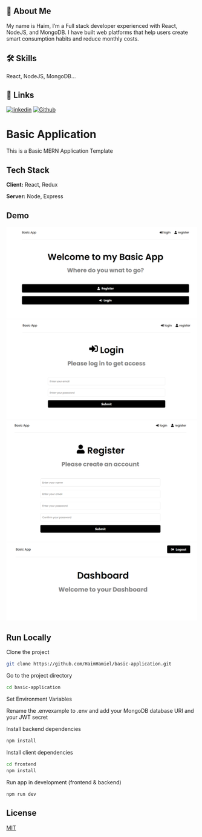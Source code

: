 
## 🚀 About Me
My name is Haim, I’m a Full stack developer experienced with React, NodeJS, and MongoDB.
I have built web platforms that help users create smart consumption habits and reduce monthly costs.



## 🛠 Skills
React, NodeJS, MongoDB...


## 🔗 Links
[![linkedin](https://img.shields.io/badge/linkedin-0A66C2?style=for-the-badge&logo=linkedin&logoColor=white)](https://www.linkedin.com/in/haim-hamiel/)
[![Github](https://img.shields.io/badge/GitHub-100000?style=for-the-badge&logo=github&logoColor=white)](https://github.com/HaimHamiel)


# Basic Application

This is a Basic MERN Application Template

## Tech Stack

**Client:** React, Redux

**Server:** Node, Express

## Demo

![Home Page](images/Home.png?raw=true "Home")
![Login Page](images/Login.png?raw=true "Login")
![Register Page](images/Register.png?raw=true "Register")
![Dashboard Page](images/Dashboard.png?raw=true "Dashboard")


## Run Locally

Clone the project

```bash
git clone https://github.com/HaimHamiel/basic-application.git
```

Go to the project directory

```bash
cd basic-application
```

Set Environment Variables

Rename the .envexample to .env and add your MongoDB database URI and your JWT secret

Install backend dependencies
```bash
npm install
```

Install client dependencies
```bash
cd frontend
npm install
```

Run app in development (frontend & backend)

```bash
npm run dev
```
## License

[MIT](https://choosealicense.com/licenses/mit/)

